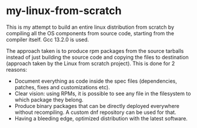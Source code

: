 # my-linux-from-scratch

This is my attempt to build an entire linux distribution from scratch by compiling all the OS components from source code, starting from the compiler itself. Gcc 13.2.0 is used.

The approach taken is to produce rpm packages from the source tarballs instead of just building the source code and copying the files to destination (approach taken by the Linux from scratch project). This is done for 2 reasons:

* Document everything as code inside the spec files (dependencies, patches, fixes and customizations etc).
* Clear vision: using RPMs, it is possible to see any file in the filesystem to which package they belong.
* Produce binary packages that can be directly deployed everywhere without recompiling. A custom dnf repository can be used for that.
* Having a bleeding edge, optimized distribution with the latest software.
